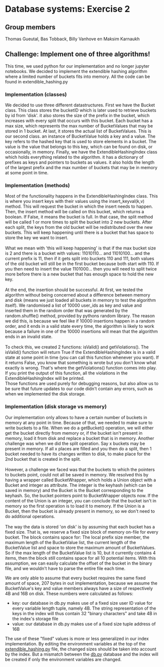 # Database systems: Exercise 2

## Group members

Thomas Gueutal, Bas Tobback, Billy Vanhove en Maksim Karnaukh

## Challenge: Implement one of three algorithms!

This time, we used python for our implementation and no longer jupyter notebooks. We decided to 
implement the extendible hashing algorithm where a limited number of buckets fits into memory.
All the code can be found in extendible_hashing.py

### Implementation (classes)

We decided to use three different datastructures. First we have the Bucket class. This class
stores the bucketID which is later used to retrieve buckets by id from 'disk'. it also stores the
size of the prefix in the bucket, which increases with every split that occurs with this bucket. Each
bucket has a max size, which represents the max number of BucketValues that may be stored in 1 bucket. At
last, it stores the actual list of BucketValues. This is our second class. an instance of BucketValue holds
a key and a value. The key refers to the hashed key that is used to store elements in a bucket. The
value is the value that belongs to this key, which can be found on disk, or occasionally, in memory.
Finally, we have the ExtendibleHashingIndex class which holds everything related to the algorithm.
it has a dictionary of prefixes as keys and pointers to buckets as values. it also holds the length of
the largest prefix and the max number of buckets that may be in memory at some point in time. 

### Implementation (methods)

Most of the functionality happens in the ExtendibleHashingIndex class. This is where you insert keys
with their values using the insert_keyval(k,v) method. This will request the bucket in which the insert
needs to happen. Then, the insert method will be called on this bucket, which returns a boolean. If False,
it means the bucket is full. In that case, the split method will be called 1 or more times to split the 
bucket into 2 new buckets. After each split, the keys from the old bucket will be redistributed over the
new buckets. This will keep happening until there is a bucket that has space to store the key we want to 
insert. \
\
What we mean with 'this will keep happening' is that if the max bucket size is 2 and there is a bucket
with values: 11010110... and 11010100... and the current prefix is 11, then if it gets split into buckets
110 and 111, both values of the old bucket will still be in the first bucket because both start with 110.
If you then need to insert the value 1101000... then you will need to split twice more before there is a
new bucket that has enough space to hold the new key. \
\
At the end, the insertion should be successful. At first, we tested the algorithm without being concerned
about a difference between memory and disk (means we just loaded all buckets in memory to test the
algorithm itself). We randomised a list of 10000 user_ids as key and value and inserted them in the
random order that was generated by the random.shuffle() method, provided by pythons random library.
The reason we did this, is because we feel like if 10000 insertions happen in a random order, and it 
ends in a valid state every time, the algorithm is likely to work because a failure in one of the 10000
insertions will mean that the algorithm ends in an invalid state. \
\
To check this, we created 2 functions: isValid() and getViolations(). The isValid() function will
return True if the ExtendibleHashingIndex is in a valid state at some point in time (you can call
this function whenever you want). If it returns False, you know that something is wrote but you don't know
what exactly is wrong. That's where the getViolations() function comes into play. If you print the output
of this function, all the violations in the ExtendibleHashingIndex will be printed. \
Those functions are used purely for debugging reasons, but also allow us to be sure that future updates
to our code didn't contain any errors, such as when we implemented the disk storage.

### Implementation (disk storage vs memory)

Our implementation only allows to have a certain number of buckets in memory at any point in time. Because
of that, we needed to make sure to write buckets to a file. When we do a getBucket() operation, we will
either get the bucket directly from memory or, if the bucket isn't present in memory, load it from disk and
replace a bucket that is in memory. Another challenge was when we did the split operation. Say x buckets
may be present in memory. If all x places are filled and you then do a split, then 1 bucket needed to have 
its changes written to disk, to make place for the 2nd bucket that is created in the split. \
\
However, a challenge we faced was that the buckets to which the pointers to buckets point, could not all be 
saved in memory. We resolved this by having a wrapper called BucketWrapper, which holds a Union object with
a Bucket and integer as attribute. The integer is the keyhash (which can be saved in memory) and the Bucket
is the Bucket corresponding to the keyhash. So, the bucket pointers point to BucketWrapper objects now. If
the content of the Union is an integer, you can conclude that the bucket isn't in memory so the first operation
is to load it to memory. If the Union is a Bucket, then the bucket is already present in memory, so we don't 
need to do additional operations. \
\
The way the data is stored 'on disk' is by assuming that each bucket has a fixed size. That is, we reserve a fixed size
block of memory on-file for every bucket. The block contains space for: The local prefix size member, the maximum length
of the BucketValue list, the current length of the BucketValue list and space to store the maximum amount of BucketValues.
So if the max length of the BucketValue list is 10, but it currently contains 4 items, then the block still contains
space for all 10 potential items. With this assumption,  we can easily calculate the offset of the bucket in the binary
file, and we wouldn't have to parse the entire file each time.

We are only able to assume that every bucket requires the same fixed amount of space, 207 bytes in out implementation,
because we assume the BucketValue's key and value members always have a size of respectively 4B and 16B on disk. These
numbers were calculated as follows:

* key: our database in db.py makes use of a fixed size user ID value for every variable length tuple, namely 4B. The string representation of the keys in the index will thus contain 32 "binary characters" and take 4B in the index's storage file
* value: our database in db.py makes use of a fixed size tuple address of 16B

The use of these "fixed" values is more or less generalized in our index implementation. By editing the environment
variables at the top of the [extendible_hashing.py](extendible_hashing.py) file, the changed sizes should be taken
into account by the index. But a mismatch between the [db.py](db.py) database and the index will be created if only
the environment variables are changed.

